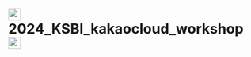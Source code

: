 # <img src="https://raw.githubusercontent.com/Tarikul-Islam-Anik/Telegram-Animated-Emojis/main/Symbols/Blue%20Heart.webp" alt="Blue Heart" width="25" height="25" /> 2024_KSBI_kakaocloud_workshop <img src="https://raw.githubusercontent.com/Tarikul-Islam-Anik/Telegram-Animated-Emojis/main/Symbols/Blue%20Heart.webp" alt="Blue Heart" width="25" height="25" />
